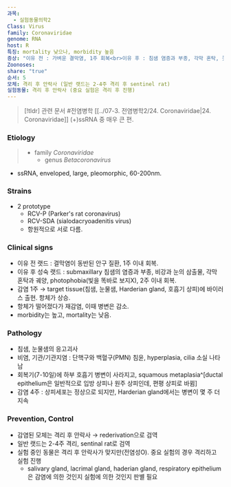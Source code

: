 ```yaml
---
과목:
  - 실험동물의학2
Class: Virus
family: Coronaviridae
genome: RNA
host: R
특징: mortality 낮으나, morbidity 높음
증상: "이유 전 : 가벼운 결막염, 1주 회복<br>이유 후 : 침샘 염증과 부종, 각막 혼탁, 콧물/눈물 등, 2주 회복"
Zoonoses: 
share: "true"
순서: 5
모체: 격리 후 안락사 (일반 랫드는 2-4주 격리 후 sentinel rat)
실험동물: 격리 후 안락사 (중요 실험은 격리 후 진행)
---
```

>[!tldr] 관련 문서
>#전염병학 [[../07-3. 전염병학2/24. Coronaviridae|24. Coronaviridae]] (+)ssRNA 중 매우 큰 편.


### Etiology
> - family *Coronaviridae*
> 	- genus *Betacoronavirus*

- ssRNA, enveloped, large, pleomorphic, 60-200nm.
### Strains
- 2 prototype
	- RCV-P (Parker's rat coronavirus)
	- RCV-SDA (sialodacryoadenitis virus)
	- 항원적으로 서로 다름.

### Clinical signs
- 이유 전 랫드 : 결막염이 동반된 안구 질환, 1주 이내 회복.
- 이유 후 성숙 랫드 : submaxillary 침샘의 염증과 부종, 비강과 눈의 삼출물, 각막 혼탁과 궤양, photophobia(빛을 똑바로 보지X), 2주 이내 회복.
- 감염 1주 → target tissue(침샘, 눈물샘, Harderian gland, 호흡기 상피)에 바이러스 출현. 항체가 상승.
- 항체가 떨어졌다가 재감염, 이때 병변은 감소.
- morbidity는 높고, mortality는 낮음.
### Pathology
- 침샘, 눈물샘의 응고괴사
- 비염, 기관/기관지염 : 단핵구와 백혈구(PMN) 침윤, hyperplasia, cilia 소실 나타남
- 회복기(7-10일)에 하부 호흡기 병변이 사라지고, squamous metaplasia^[ductal epithelium은 일반적으로 입방 상피나 원주 상피인데, 편평 상피로 바뀜]
- 감염 4주 : 상피세포는 정상으로 되지만, Harderian gland에서는 병변이 몇 주 더 지속

### Prevention, Control
- 감염된 모체는 격리 후 안락사 → rederivation으로 검역
- 일반 랫드는 2-4주 격리, sentinal rat로 검역
- 실험 중인 동물은 격리 후 안락사가 맞지만(전염성O). 중요 실험의 경우 격리하고 실험 진행
	- salivary gland, lacrimal gland, haderian gland, respiratory epithelium은 감염에 의한 것인지 실험에 의한 것인지 판별 필요

